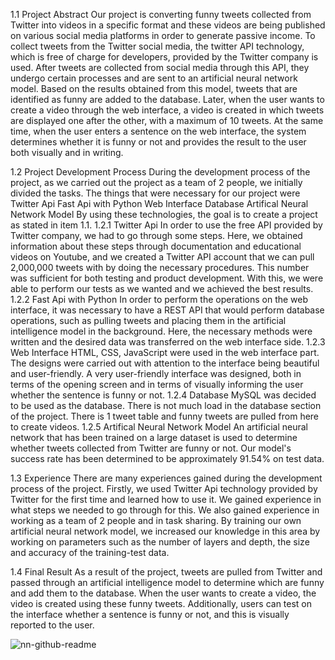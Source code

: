 1.1 Project Abstract
Our project is converting funny tweets collected from Twitter into videos in a specific format and these videos are being published on various social media platforms in order to generate passive income. To collect tweets from the Twitter social media, the twitter API technology, which is free of charge for developers, provided by the Twitter company is used. After tweets are collected from social media through this API, they undergo certain processes and are sent to an artificial neural network model. Based on the results obtained from this model, tweets that are identified as funny are added to the database. Later, when the user wants to create a video through the web interface, a video is created in which tweets are displayed one after the other, with a maximum of 10 tweets. At the same time, when the user enters a sentence on the web interface, the system determines whether it is funny or not and provides the result to the user both visually and in writing.

1.2 Project Development Process
During the development process of the project, as we carried out the project as a team of 2 people, we initially divided the tasks. The things that were necessary for our project were
Twitter Api
Fast Api with Python
Web Interface
Database
Artifical Neural Network Model
By using these technologies, the goal is to create a project as stated in item 1.1.
1.2.1 Twitter Api
In order to use the free API provided by Twitter company, we had to go through some steps. Here, we obtained information about these steps through documentation and educational videos on Youtube, and we created a Twitter API account that we can pull 2,000,000 tweets with by doing the necessary procedures. This number was sufficient for both testing and product development. With this, we were able to perform our tests as we wanted and we achieved the best results.
1.2.2 Fast Api with Python
In order to perform the operations on the web interface, it was necessary to have a REST API that would perform database operations, such as pulling tweets and placing them in the artificial intelligence model in the background. Here, the necessary methods were written and the desired data was transferred on the web interface side.
1.2.3 Web Interface
HTML, CSS, JavaScript were used in the web interface part. The designs were carried out with attention to the interface being beautiful and user-friendly. A very user-friendly interface was designed, both in terms of the opening screen and in terms of visually informing the user whether the sentence is funny or not.
1.2.4 Database
MySQL was decided to be used as the database. There is not much load in the database section of the project. There is 1 tweet table and funny tweets are pulled from here to create videos.
1.2.5 Artifical Neural Network Model
An artificial neural network that has been trained on a large dataset is used to determine whether tweets collected from Twitter are funny or not. Our model's success rate has been determined to be approximately 91.54% on test data.

1.3 Experience
There are many experiences gained during the development process of the project. Firstly, we used Twitter Api technology provided by Twitter for the first time and learned how to use it. We gained experience in what steps we needed to go through for this. We also gained experience in working as a team of 2 people and in task sharing. By training our own artificial neural network model, we increased our knowledge in this area by working on parameters such as the number of layers and depth, the size and accuracy of the training-test data.

1.4 Final Result
As a result of the project, tweets are pulled from Twitter and passed through an artificial intelligence model to determine which are funny and add them to the database. When the user wants to create a video, the video is created using these funny tweets. Additionally, users can test on the interface whether a sentence is funny or not, and this is visually reported to the user.

![nn-github-readme](https://user-images.githubusercontent.com/92929045/236858938-ddbb50db-77a4-44f5-a3fe-44f6b4253b21.png)



